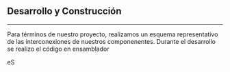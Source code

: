 ## Desarrollo y Construcción
---

Para términos de nuestro proyecto, realizamos un esquema representativo de las interconexiones de nuestros componenentes. Durante el desarrollo se realizo el código en ensamblador 

eS